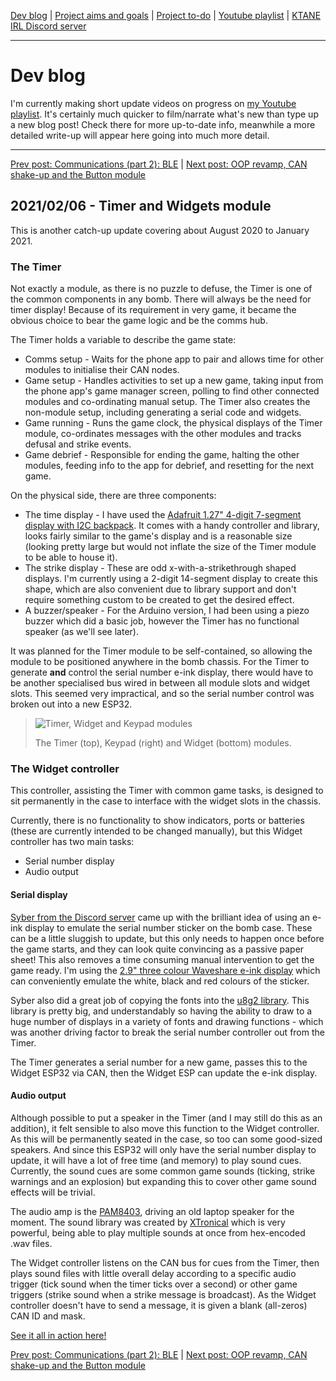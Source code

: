 [Dev blog](devblog.md) | [Project aims and goals](goals.md) | [Project to-do](todo.md) | [Youtube playlist](https://www.youtube.com/watch?v=8m7peVlW2mE&list=PLJqFvAhkcSkkks42zClG5WlvO1khFZCKK) | [KTANE IRL Discord server](https://discord.com/channels/711013430575890432)

---

# Dev blog
I'm currently making short update videos on progress on [my Youtube playlist](https://www.youtube.com/watch?v=8m7peVlW2mE&list=PLJqFvAhkcSkkks42zClG5WlvO1khFZCKK). It's certainly much quicker to film/narrate what's new than type up a new blog post! Check there for more up-to-date info, meanwhile a more detailed write-up will appear here going into much more detail.

---

[Prev post: Communications (part 2): BLE](devblog_04.md) | [Next post: OOP revamp, CAN shake-up and the Button module](devblog_06.md)

## 2021/02/06 - Timer and Widgets module
This is another catch-up update covering about August 2020 to January 2021.

### The Timer
Not exactly a module, as there is no puzzle to defuse, the Timer is one of the common components in any bomb. There will always be the need for timer display! Because of its requirement in very game, it became the obvious choice to bear the game logic and be the comms hub.

The Timer holds a variable to describe the game state:
* Comms setup - Waits for the phone app to pair and allows time for other modules to initialise their CAN nodes.
* Game setup - Handles activities to set up a new game, taking input from the phone app's game manager screen, polling to find other connected modules and co-ordinating manual setup. The Timer also creates the non-module setup, including generating a serial code and widgets.
* Game running - Runs the game clock, the physical displays of the Timer module, co-ordinates messages with the other modules and tracks defusal and strike events.
* Game debrief - Responsible for ending the game, halting the other modules, feeding info to the app for debrief, and resetting for the next game.

On the physical side, there are three components:
* The time display - I have used the [Adafruit 1.27" 4-digit 7-segment display with I2C backpack](https://www.adafruit.com/product/1270). It comes with a handy controller and library, looks fairly similar to the game's display and is a reasonable size (looking pretty large but would not inflate the size of the Timer module to be able to house it).
* The strike display - These are odd x-with-a-strikethrough shaped displays. I'm currently using a 2-digit 14-segment display to create this shape, which are also convenient due to library support and don't require something custom to be created to get the desired effect.
* A buzzer/speaker - For the Arduino version, I had been using a piezo buzzer which did a basic job, however the Timer has no functional speaker (as we'll see later).

It was planned for the Timer module to be self-contained, so allowing the module to be positioned anywhere in the bomb chassis. For the Timer to generate **and** control the serial number e-ink display, there would have to be another specialised bus wired in between all module slots and widget slots. This seemed very impractical, and so the serial number control was broken out into a new ESP32.

> ![Timer, Widget and Keypad modules](https://i.imgur.com/PVWNPcI.jpg)
> 
> The Timer (top), Keypad (right) and Widget (bottom) modules.

### The Widget controller
This controller, assisting the Timer with common game tasks, is designed to sit permanently in the case to interface with the widget slots in the chassis.

Currently, there is no functionality to show indicators, ports or batteries (these are currently intended to be changed manually), but this Widget controller has two main tasks:
* Serial number display
* Audio output

#### Serial display
[Syber from the Discord server](https://discord.com/channels/711013430575890432) came up with the brilliant idea of using an e-ink display to emulate the serial number sticker on the bomb case. These can be a little sluggish to update, but this only needs to happen once before the game starts, and they can look quite convincing as a passive paper sheet! This also removes a time consuming manual intervention to get the game ready. I'm using the [2.9" three colour Waveshare e-ink display](https://www.waveshare.com/2.9inch-e-paper-module-b.htm) which can conveniently emulate the white, black and red colours of the sticker.

Syber also did a great job of copying the fonts into the [u8g2 library](https://github.com/olikraus/u8g2). This library is pretty big, and understandably so having the ability to draw to a huge number of displays in a variety of fonts and drawing functions - which was another driving factor to break the serial number controller out from the Timer.

The Timer generates a serial number for a new game, passes this to the Widget ESP32 via CAN, then the Widget ESP can update the e-ink display.

#### Audio output
Although possible to put a speaker in the Timer (and I may still do this as an addition), it felt sensible to also move this function to the Widget controller. As this will be permanently seated in the case, so too can some good-sized speakers. And since this ESP32 will only have the serial number display to update, it will have a lot of free time (and memory) to play sound cues. Currently, the sound cues are some common game sounds (ticking, strike warnings and an explosion) but expanding this to cover other game sound effects will be trivial.

The audio amp is the [PAM8403](https://components101.com/modules/pam8403-stereo-audio-amplifier-module), driving an old laptop speaker for the moment. The sound library was created by [XTronical](https://www.xtronical.com/the-dacaudio-library-download-and-installation/) which is very powerful, being able to play multiple sounds at once from hex-encoded .wav files.

The Widget controller listens on the CAN bus for cues from the Timer, then plays sound files with little overall delay according to a specific audio trigger (tick sound when the timer ticks over a second) or other game triggers (strike sound when a strike message is broadcast). As the Widget controller doesn't have to send a message, it is given a blank (all-zeros) CAN ID and mask.

[See it all in action here!](https://www.youtube.com/watch?v=DGMcetRa-00)

[Prev post: Communications (part 2): BLE](devblog_04.md) | [Next post: OOP revamp, CAN shake-up and the Button module](devblog_06.md)
